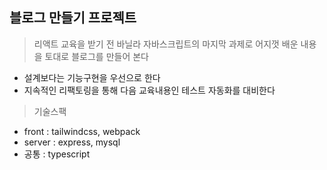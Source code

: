## 블로그 만들기 프로젝트

> 리액트 교육을 받기 전 바닐라 자바스크립트의 마지막 과제로 어지껏 배운 내용을 토대로 블로그를 만들어 본다
- 설계보다는 기능구현을 우선으로 한다
- 지속적인 리팩토링을 통해 다음 교육내용인 테스트 자동화를 대비한다

> 기술스팩
- front : tailwindcss, webpack
- server : express, mysql
- 공통 : typescript